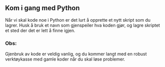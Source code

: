## Kom i gang med Python

Når vi skal kode noe i Python er det lurt å opprette et nytt skript som du lagrer. Husk å bruk et navn som gjenspeiler hva koden gjør, og lagre skriptet et sted der det er lett å finne igjen.

### Obs: 
Gjenbruk av kode er veldig vanlig, og du kommer langt med en robust verktøykasse med gamle koder når du skal løse problemer.
